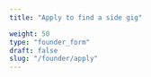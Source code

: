 ```yaml
---
title: "Apply to find a side gig"

weight: 50
type: "founder_form"
draft: false
slug: "/founder/apply"
---
```





